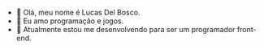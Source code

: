 - 👋 Olá, meu nome é Lucas Del Bosco.
- 👀 Eu amo programação e jogos.
- 🌱 Atualmente estou me desenvolvendo para ser um programador front-end.

<!---
Lucas-Del-Bosco/Lucas-Del-Bosco is a ✨ special ✨ repository because its `README.md` (this file) appears on your GitHub profile.
You can click the Preview link to take a look at your changes.
--->
